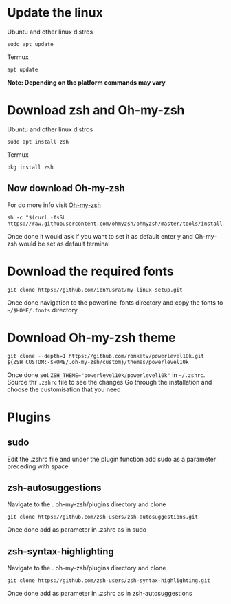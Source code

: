# Update the linux
Ubuntu and other linux distros
```
sudo apt update
```
Termux
```
apt update
```

**Note: Depending on the platform commands may vary**
# Download zsh and Oh-my-zsh 
Ubuntu and other linux distros
```
sudo apt install zsh
```
Termux
```
pkg install zsh
```
## Now download Oh-my-zsh
For do more info visit [Oh-my-zsh](https://ohmyz.sh/) 
```
sh -c "$(curl -fsSL https://raw.githubusercontent.com/ohmyzsh/ohmyzsh/master/tools/install.sh)"
```
Once done it would ask if you want to set it as default enter y and Oh-my-zsh would be set as default terminal 
# Download the required fonts
```
git clone https://github.com/ibnYusrat/my-linux-setup.git
```
Once done navigation to the powerline-fonts directory and copy the fonts to `~/$HOME/.fonts` directory 
# Download Oh-my-zsh theme
```
git clone --depth=1 https://github.com/romkatv/powerlevel10k.git ${ZSH_CUSTOM:-$HOME/.oh-my-zsh/custom}/themes/powerlevel10k
```
Once done set 
`ZSH_THEME="powerlevel10k/powerlevel10k"` in `~/.zshrc`.
Source thr `.zshrc` file to see the changes 
Go through the installation and choose the customisation that you need 
# Plugins 
## sudo
Edit the .zshrc file and under the plugin function add sudo as a parameter preceding with space 
## zsh-autosuggestions
Navigate to the . oh-my-zsh/plugins directory and clone 
```
git clone https://github.com/zsh-users/zsh-autosuggestions.git
```
Once done add as parameter in .zshrc as in sudo
## zsh-syntax-highlighting
Navigate to the . oh-my-zsh/plugins directory and clone 
```
git clone https://github.com/zsh-users/zsh-syntax-highlighting.git
```
Once done add as parameter in .zshrc as in zsh-autosuggestions